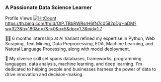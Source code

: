 ### A Passionate Data Science Learner
 Profile Views   [![HitCount](https://hits.dwyl.com/PAVITHRA7993/PAVITHRA7993.svg?style=flat-square)](http://hits.dwyl.com/PAVITHRA7993/PAVITHRA7993)
https://th.bing.com/th/id/OIP.TBbRWRsrH6fN7c05iI2pDgHaDM?w=323&h=180&c=7&r=0&o=5&dpr=1.3&pid=1.7

👨‍💻 6 months internship at Ai Variant refined my expertise in Python, Web Scraping, Text Mining, Data Preprocessing, EDA, Machine Learning, and Natural Language Processing, along with model deployment.

👯 My diverse skill set spans databases, frameworks, programming languages, data analysis, machine learning, and deep learning. I'm dedicated to helping people and businesses harness the power of data to drive innovation and decision-making.

